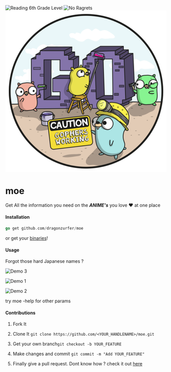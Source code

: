 ![Reading 6th Grade Level](http://forthebadge.com/images/badges/reading-6th-grade-level.svg)
![No Ragrets](http://forthebadge.com/images/badges/no-ragrets.svg)
![](https://github.com/ashleymcnamara/gophers/blob/master/GO_BUILD.png?raw=true	)
# moe

Get All the information you need on the ***ANIME's*** you love :heart: at one place

#### Installation

```go
go get github.com/dragonzurfer/moe
```
or get your [binaries](https://github.com/dragonzurfer/moe/releases/tag/1.0.0)!

#### Usage

Forgot those hard Japanese names ?

![Demo 3](https://github.com/dragonzurfer/moe/blob/master/demo/demo3.gif)

![Demo 1](https://github.com/dragonzurfer/moe/blob/master/demo/demo1.gif)

![Demo 2](https://github.com/dragonzurfer/moe/blob/master/demo/demo2.gif)


try moe -help for other params

#### Contributions

1. Fork It

2. Clone It ```git clone https://github.com/<YOUR_HANDLENAME>/moe.git```

3. Get your own branch```git checkout -b YOUR_FEATURE```

4. Make changes and commit ```git commit -m "Add YOUR_FEATURE"```

5. Finally give a pull request. Dont know how ? check it out [here](https://help.github.com/articles/creating-a-pull-request/)



